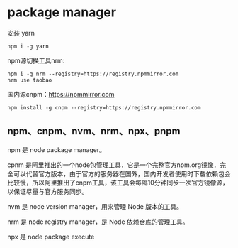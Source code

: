 # package manager

安装 yarn

```shell
npm i -g yarn
```

npm源切换工具nrm:

```shell
npm i -g nrm --registry=https://registry.npmmirror.com
nrm use taobao
```

国内源cnpm：https://npmmirror.com

```text
npm install -g cnpm --registry=https://registry.npmmirror.com
```

## npm、cnpm、nvm、nrm、npx、pnpm

npm 是 node package manager。

cpnm 是阿里推出的一个node包管理工具，它是一个完整官方npm.org镜像，完全可以代替官方版本，由于官方的服务器在国外，国内开发者使用时下载依赖包会比较慢，所以阿里推出了cnpm工具，该工具会每隔10分钟同步一次官方镜像源，以保证尽量与官方服务同步。

nvm 是 node version manager，用来管理 Node 版本的工具。

nrm 是 node registry manager，是 Node 依赖仓库的管理工具。

npx 是 node package execute
